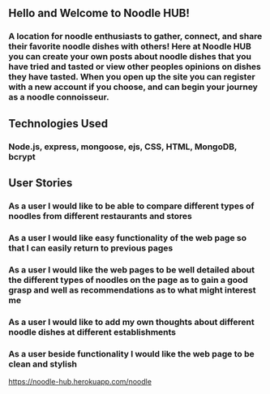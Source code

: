 ## Hello and Welcome to **Noodle HUB**!
### A location for noodle enthusiasts to gather, connect, and share their favorite noodle dishes with others! Here at Noodle HUB you can create your own posts about noodle dishes that you have tried and tasted or view other peoples opinions on dishes they have tasted. When you open up the site you can register with a new account if you choose, and can begin your journey as a noodle connoisseur.

## Technologies Used
### Node.js, express, mongoose, ejs, CSS, HTML, MongoDB, bcrypt

## User Stories
### As a user I would like to be able to compare different types of noodles from different restaurants and stores
### As a user I would like easy functionality of the web page so that I can easily return to previous pages
### As a user I would like the web pages to be well detailed about the different types of noodles on the page as to gain a good grasp and well as recommendations as to what might interest me
### As a user I would like to add my own thoughts about different noodle dishes at different establishments
### As a user beside functionality I would like the web page to be clean and stylish


https://noodle-hub.herokuapp.com/noodle     
